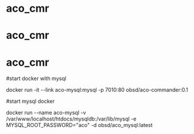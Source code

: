 # aco_cmr
# aco_cmr
# aco_cmr
#start docker with mysql

docker run -it --link aco-mysql:mysql -p 7010:80 obsd/aco-commander:0.1

#start mysql docker 

docker run --name aco-mysql -v /var/www/localhost/htdocs/mysqldb:/var/lib/mysql -e MYSQL_ROOT_PASSWORD="aco" -d obsd/aco_mysql:latest
